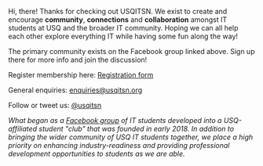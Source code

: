 
<p></p>
<p>Hi, there! Thanks for checking out USQITSN. We exist to create and encourage <strong>community</strong>, <strong>connections</strong> and <strong>collaboration</strong> amongst IT students at USQ and the broader IT community. Hoping we can all help each other explore everything IT while having some fun along the way!</p>
<p></p>
<p>The primary community exists on the Facebook group linked above. Sign up there for more info and join the discussion!</p>
<p></p>
<p>Register membership here: <a href="https://docs.google.com/forms/d/14ftOX15Y-ZrscekCSyTxes_fALGqXYFbK7BkVPZzB3U/edit">Registration form</a></p>
<p></p>
<p>General enquiries: <a href="mailto:enquiries@usqitsn.org">enquiries@usqitsn.org</a></p>
<p></p>
<p>Follow or tweet us: <a href="http://twitter.com/usqitsn">@usqitsn</a></p>
<p></p>
<p><em>What began as a <a href="https://www.facebook.com/groups/usqitsn/">Facebook group</a> of IT students developed into a USQ-affiliated student "club" that was founded in early 2018. In addition to bringing the wider community of USQ IT students together, we place a high priority on enhancing industry-readiness and providing professional development opportunities to students as we are able.</em></p>
